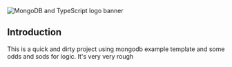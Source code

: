![MongoDB and TypeScript logo banner](./images/banner.png)

## Introduction

This is a quick and dirty project using mongodb example template and some odds and sods for logic. It's very very rough